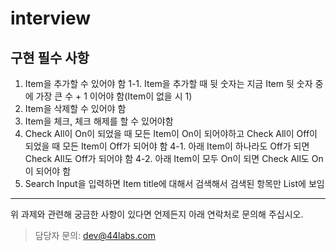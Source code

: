 # interview

## 구현 필수 사항
1. Item을 추가할 수 있어야 함
1-1. Item을 추가할 때 뒷 숫자는 지금 Item 뒷 숫자 중에 가장 큰 수 + 1 이어야 함(Item이 없을 시 1)
2. Item을 삭제할 수 있어야 함
3. Item을 체크, 체크 해제를 할 수 있어야함
4. Check All이 On이 되었을 때 모든 Item이 On이 되어야하고 Check All이 Off이 되었을 때 모든 Item이 Off가 되어야 함
4-1. 아래 Item이 하나라도 Off가 되면 Check All도 Off가 되어야 함
4-2. 아래 Item이 모두 On이 되면 Check All도 On이 되어야 함
5. Search Input을 입력하면 Item title에 대해서 검색해서 검색된 항목만 List에 보임

---
위 과제와 관련해 궁금한 사항이 있다면 언제든지 아래 연락처로 문의해 주십시오.
> 담당자 문의: dev@44labs.com